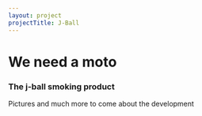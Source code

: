 ```yaml
---
layout: project
projectTitle: J-Ball
--- 
```

# We need a moto
### The j-ball smoking product
Pictures and much more to come about the development